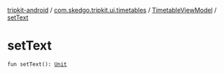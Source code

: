 [tripkit-android](../../index.md) / [com.skedgo.tripkit.ui.timetables](../index.md) / [TimetableViewModel](index.md) / [setText](./set-text.md)

# setText

`fun setText(): `[`Unit`](https://kotlinlang.org/api/latest/jvm/stdlib/kotlin/-unit/index.html)